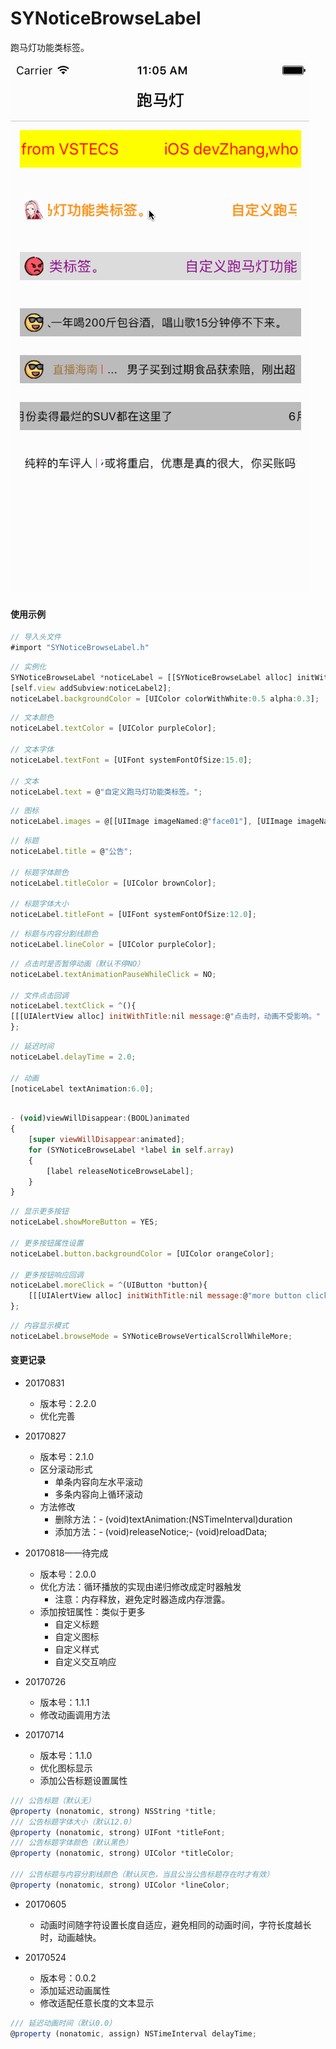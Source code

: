 # SYNoticeBrowseLabel
跑马灯功能类标签。

![SYNoticeBrowseLabel.gif](./SYNoticeBrowseLabel.gif)

#### 使用示例

~~~ javascript
// 导入头文件
#import "SYNoticeBrowseLabel.h"
~~~ 

~~~ javascript
// 实例化
SYNoticeBrowseLabel *noticeLabel = [[SYNoticeBrowseLabel alloc] initWithFrame:CGRectMake(10.0, 10.0, (self.view.frame.size.width - 10.0 * 2), 30.0)];
[self.view addSubview:noticeLabel2];
noticeLabel.backgroundColor = [UIColor colorWithWhite:0.5 alpha:0.3];
~~~ 

~~~ javascript
// 文本颜色
noticeLabel.textColor = [UIColor purpleColor];

// 文本字体
noticeLabel.textFont = [UIFont systemFontOfSize:15.0];

// 文本
noticeLabel.text = @"自定义跑马灯功能类标签。";
~~~ 

~~~ javascript
// 图标
noticeLabel.images = @[[UIImage imageNamed:@"face01"], [UIImage imageNamed:@"face02"], [UIImage imageNamed:@"face03"], [UIImage imageNamed:@"face04"], [UIImage imageNamed:@"face05"], [UIImage imageNamed:@"face06"]];
~~~ 

~~~ javascript
// 标题
noticeLabel.title = @"公告";

// 标题字体颜色
noticeLabel.titleColor = [UIColor brownColor];

// 标题字体大小
noticeLabel.titleFont = [UIFont systemFontOfSize:12.0];
~~~ 

~~~ javascript
// 标题与内容分割线颜色
noticeLabel.lineColor = [UIColor purpleColor];
~~~ 

~~~ javascript
// 点击时是否暂停动画（默认不停NO）
noticeLabel.textAnimationPauseWhileClick = NO;

// 文件点击回调
noticeLabel.textClick = ^(){
[[[UIAlertView alloc] initWithTitle:nil message:@"点击时，动画不受影响。" delegate:nil cancelButtonTitle:@"知道了" otherButtonTitles:nil, nil] show];
};
~~~ 

~~~ javascript
// 延迟时间
noticeLabel.delayTime = 2.0;

// 动画
[noticeLabel textAnimation:6.0];
~~~ 

~~~ javascript

- (void)viewWillDisappear:(BOOL)animated
{
    [super viewWillDisappear:animated];
    for (SYNoticeBrowseLabel *label in self.array)
    {
        [label releaseNoticeBrowseLabel];
    }
}

~~~ 

~~~ javascript
// 显示更多按钮
noticeLabel.showMoreButton = YES;

// 更多按钮属性设置
noticeLabel.button.backgroundColor = [UIColor orangeColor];

// 更多按钮响应回调
noticeLabel.moreClick = ^(UIButton *button){
    [[[UIAlertView alloc] initWithTitle:nil message:@"more button click" delegate:nil cancelButtonTitle:nil otherButtonTitles:@"OK", nil] show];
};
~~~ 

~~~ javascript
// 内容显示模式
noticeLabel.browseMode = SYNoticeBrowseVerticalScrollWhileMore;
~~~



#### 变更记录
* 20170831
  * 版本号：2.2.0
  * 优化完善

* 20170827
  * 版本号：2.1.0
  * 区分滚动形式
    * 单条内容向左水平滚动
    * 多条内容向上循环滚动
  * 方法修改
    * 删除方法：- (void)textAnimation:(NSTimeInterval)duration
    * 添加方法：- (void)releaseNotice;- (void)reloadData;

* 20170818——待完成
  * 版本号：2.0.0
  * 优化方法：循环播放的实现由递归修改成定时器触发
    * 注意：内存释放，避免定时器造成内存泄露。
  * 添加按钮属性：类似于更多
    * 自定义标题
    * 自定义图标
    * 自定义样式
    * 自定义交互响应
  
* 20170726 
  * 版本号：1.1.1
  * 修改动画调用方法

* 20170714 
  * 版本号：1.1.0
  * 优化图标显示
  * 添加公告标题设置属性

~~~ javascript
/// 公告标题（默认无）
@property (nonatomic, strong) NSString *title;
/// 公告标题字体大小（默认12.0）
@property (nonatomic, strong) UIFont *titleFont;
/// 公告标题字体颜色（默认黑色）
@property (nonatomic, strong) UIColor *titleColor;

/// 公告标题与内容分割线颜色（默认灰色，当且公当公告标题存在时才有效）
@property (nonatomic, strong) UIColor *lineColor;
~~~


* 20170605 
  * 动画时间随字符设置长度自适应，避免相同的动画时间，字符长度越长时，动画越快。

* 20170524 
  * 版本号：0.0.2
  * 添加延迟动画属性
  * 修改适配任意长度的文本显示

~~~ javascript
/// 延迟动画时间（默认0.0）
@property (nonatomic, assign) NSTimeInterval delayTime;
~~~

